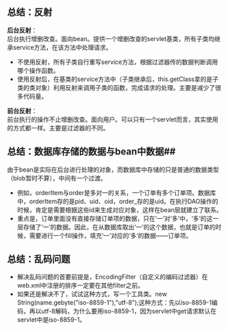 ## 总结：反射 ##

**后台反射**：  
后台执行增删改查。面向bean。提供一个增删改查的servlet基类，所有子类均继承service方法，在该方法中处理请求。  

- 不使用反射，所有子类自行重写service方法，根据过滤器传的数据判断调用哪个操作函数。
- 使用反射后，在基类的service方法中（子类继承后，this.getClass拿的是子类的类对象）利用反射来调用子类的函数，完成请求的处理。主要是减少了很多代码量。


**前台反射**：  
前台执行的操作不止增删改查。面向用户。可以只有一个servlet而言，其实使用的方式都一样。主要是过滤器的不同。

## 总结：数据库存储的数据与bean中数据##

由于bean是实际在后台进行处理的对象，而数据库中存储的只是普通的数据类型（blob暂时不算），中间有一个过渡。

- 例如，orderItem与order是多对一的关系，一个订单有多个订单项。数据库中，orderItem存的是pid、uid、oid，order_存的是uid。在执行DAO操作的时候，肯定是需要根据这些id来生成对应对象，这样在bean层就建立了联系。
- 重点是，订单里面没有直接存储订单项的数据，只在‘一’对‘多’中，‘多’的这一层存储了‘一’的数据。因此，在从数据库取出‘一’的这个数据，也就是订单的时候，需要进行一个fill操作，填充‘一’对应的‘多’的数据——订单项。

## 总结：乱码问题 ##

- 解决乱码问题的首要前提是，EncodingFilter（自定义的编码过滤器）在web.xml中注册的排序一定要在其他filter之前。
- 如果还是解决不了，试试这种方式，写一个工具类。new String(name.gebyte("iso-8859-1"),"utf-8");这种方式：先以iso-8859-1编码，再以utf-8解码，为什么要用iso-8859-1，因为servlet中get请求默认在servlet中是iso-8859-1。
